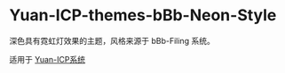 # Yuan-ICP-themes-bBb-Neon-Style
深色具有霓虹灯效果的主题，风格来源于 bBb-Filing 系统。

适用于 [Yuan-ICP系统](https://github.com/bbb-lsy07/Yuan-ICP)
